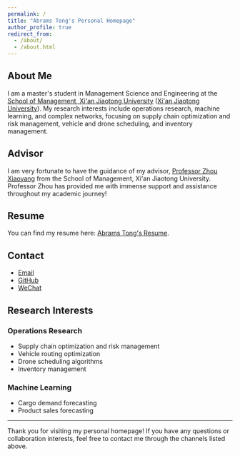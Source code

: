 ```yaml
---
permalink: /
title: "Abrams Tong's Personal Homepage"
author_profile: true
redirect_from: 
  - /about/
  - /about.html
---
```


## About Me
I am a master's student in Management Science and Engineering at the [School of Management, Xi'an Jiaotong University](https://som.xjtu.edu.cn/) ([Xi'an Jiaotong University](https://www.xjtu.edu.cn/)). My research interests include operations research, machine learning, and complex networks, focusing on supply chain optimization and risk management, vehicle and drone scheduling, and inventory management.

## Advisor
I am very fortunate to have the guidance of my advisor, [Professor Zhou Xiaoyang](https://som.xjtu.edu.cn/info/1715/11894.htm) from the School of Management, Xi'an Jiaotong University. Professor Zhou has provided me with immense support and assistance throughout my academic journey!

## Resume
You can find my resume here: [Abrams Tong's Resume](../assets/Curriculum_Vitae.pdf).

## Contact
- [Email](2858637274@qq.com)
- [GitHub](https://github.com/AbramesTong)
- [WeChat](/images/wechat.jpg)
  
## Research Interests
### Operations Research
- Supply chain optimization and risk management
- Vehicle routing optimization
- Drone scheduling algorithms
- Inventory management

### Machine Learning
- Cargo demand forecasting
- Product sales forecasting


---

Thank you for visiting my personal homepage! If you have any questions or collaboration interests, feel free to contact me through the channels listed above.
